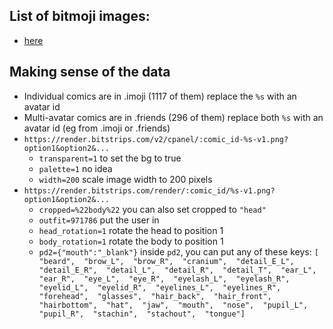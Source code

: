 ## List of bitmoji images:

* [here](https://api.bitmoji.com/content/templates)


## Making sense of the data

* Individual comics are in .imoji (1117 of them) replace the `%s` with an avatar id
* Multi-avatar comics are in .friends (296 of them) replace both `%s` with an avatar id (eg from .imoji or .friends)
* `https://render.bitstrips.com/v2/cpanel/:comic_id-%s-v1.png?option1&option2&...`
  * `transparent=1` to set the bg to true
  * `palette=1` no idea
  * `width=200` scale image width to 200 pixels
* `https://render.bitstrips.com/render/:comic_id/%s-v1.png?option1&option2&...`
  * `cropped=%22body%22` you can also set cropped to `"head"`
  * `outfit=971786` put the user in
  * `head_rotation=1` rotate the head to position 1
  * `body_rotation=1` rotate the body to position 1
  * `pd2={"mouth":"_blank"}` inside `pd2`, you can put any of these keys: `[  "beard",  "brow_L",  "brow_R",  "cranium",  "detail_E_L",  "detail_E_R",  "detail_L",  "detail_R",  "detail_T",  "ear_L",  "ear_R",  "eye_L",  "eye_R",  "eyelash_L",  "eyelash_R",  "eyelid_L",  "eyelid_R",  "eyelines_L",  "eyelines_R",  "forehead",  "glasses",  "hair_back",  "hair_front",  "hairbottom",  "hat",  "jaw",  "mouth",  "nose",  "pupil_L",  "pupil_R",  "stachin",  "stachout",  "tongue"]`